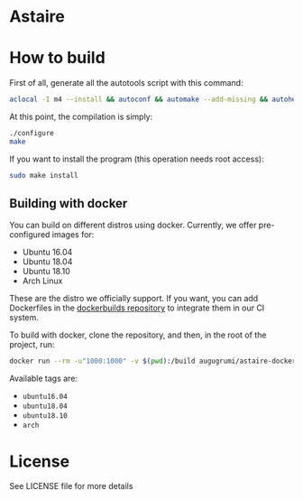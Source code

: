 Astaire
===

# How to build
First of all, generate all the autotools script with this command:
```bash
aclocal -I m4 --install && autoconf && automake --add-missing && autoheader
```

At this point, the compilation is simply:
```bash
./configure
make
```

If you want to install the program (this operation needs root access):
```bash
sudo make install
```
## Building with docker
You can build on different distros using docker. Currently, we offer pre-configured images for:
- Ubuntu 16.04
- Ubuntu 18.04
- Ubuntu 18.10
- Arch Linux

These are the distro we officially support. If you want, you can add Dockerfiles in the [dockerbuilds repository](https://github.com/Augugrumi/Astaire-dockerbuilds) to integrate them in our CI system.

To build with docker, clone the repository, and then, in the root of the project, run:
```bash
docker run --rm -u"1000:1000" -v $(pwd):/build augugrumi/astaire-dockerbuilds:ubuntu16.04
```
Available tags are:
- `ubuntu16.04`
- `ubuntu18.04`
- `ubuntu18.10`
- `arch`

# License

See LICENSE file for more details
